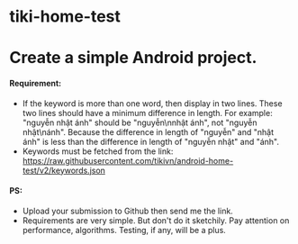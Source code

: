 # tiki-home-test

# Create a simple Android project.  

#### Requirement:
+ If the keyword is more than one word, then display in two lines. These two lines should have a minimum difference in length. For example: "nguyễn nhật ánh" should be "nguyễn\nnhật ánh", not "nguyễn nhật\nánh". Because the difference in length of "nguyễn" and "nhật ánh" is less than the difference in length of "nguyễn nhật" and "ánh". 
+ Keywords must be fetched from the link: https://raw.githubusercontent.com/tikivn/android-home-test/v2/keywords.json 

#### PS:
+ Upload your submission to Github then send me the link.
+ Requirements are very simple. But don't do it sketchily. Pay attention on performance, algorithms. Testing, if any, will be a plus.
